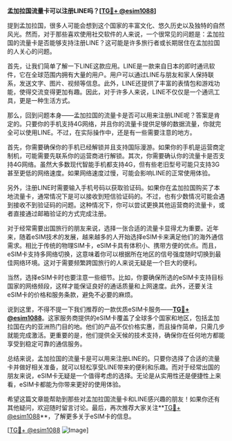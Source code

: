 **孟加拉国流量卡可以注册LINE吗？[[TG💪+ @esim1088](https://t.me/s/esim1088)]**

提到孟加拉国，很多人可能会想到这个国家的丰富文化、悠久历史以及独特的自然风光。然而，对于那些喜欢使用社交软件的人来说，一个很常见的问题是：孟加拉国的流量卡是否能够支持注册LINE？这可能是许多旅行者或长期居住在孟加拉国的人关心的问题。

首先，让我们简单了解一下LINE这款应用。LINE是一款来自日本的即时通讯软件，它在全球范围内拥有大量的用户。用户可以通过LINE与朋友和家人保持联系，发送文字、图片、视频等信息。此外，LINE还提供了丰富的表情包和游戏功能，使得交流变得更加有趣。因此，对于许多人来说，LINE不仅仅是一个通讯工具，更是一种生活方式。

那么，回到问题本身——孟加拉国的流量卡是否可以用来注册LINE呢？答案是肯定的。只要你的手机支持4G网络，并且你的流量卡提供足够的数据流量，你就完全可以使用LINE。不过，在实际操作中，还是有一些需要注意的地方。

首先，你需要确保你的手机已经解锁并且支持国际漫游。如果你的手机是运营商定制机，可能需要先联系你的运营商进行解锁。其次，你需要确认你的流量卡是否支持4G网络。虽然大多数现代智能手机都支持4G，但有些老旧型号可能只支持3G甚至更低的网络速度。如果网络速度过慢，可能会影响LINE的正常使用体验。

另外，注册LINE时需要输入手机号码以获取验证码。如果你在孟加拉国购买了本地流量卡，通常情况下是可以接收到短信验证码的。不过，也有少数情况可能会遇到接收不到验证码的问题。这种情况下，你可以尝试更换其他运营商的流量卡，或者直接通过邮箱验证的方式完成注册。

对于经常需要出国旅行的朋友来说，选择一张合适的流量卡显得尤为重要。近年来，随着eSIM技术的发展，越来越多的人开始选择eSIM卡来满足他们的海外通信需求。相比于传统的物理SIM卡，eSIM卡具有体积小、携带方便的优点。而且，eSIM卡支持多网络切换，这意味着你可以根据所在地区的信号强度随时切换到最佳网络环境。这对于需要频繁跨国旅行的人来说无疑是一个巨大的便利。

当然，选择eSIM卡时也要注意一些细节。比如，你要确保所选的eSIM卡支持目标国家的网络频段，这样才能保证良好的通话质量和上网速度。此外，还要关注eSIM卡的价格和服务条款，避免不必要的麻烦。

说到这里，不得不提一下我们推荐的一款优质eSIM卡服务——**[TG💪+ @esim1088](https://t.me/s/esim1088)**。这家服务商提供的eSIM卡覆盖了全球多个国家和地区，包括孟加拉国在内的亚洲热门目的地。他们的产品不仅价格实惠，而且操作简单，只需几步就能完成激活。更重要的是，他们提供全天候的技术支持，确保你在任何地方都能享受到稳定可靠的通信服务。

总结来说，孟加拉国的流量卡是可以用来注册LINE的。只要你选择了合适的流量卡并做好相关准备，就可以轻松享受LINE带来的便利和乐趣。而对于经常出国的朋友来说，eSIM卡无疑是一个值得考虑的选择。无论是从实用性还是便捷性上来看，eSIM卡都能为你带来更好的使用体验。

希望这篇文章能帮助到那些对孟加拉国流量卡和LINE感兴趣的朋友！如果你还有其他疑问，欢迎随时留言讨论。最后，再次推荐大家关注**[TG💪+ @esim1088](https://t.me/s/esim1088)**，了解更多关于eSIM卡的信息。

[[TG💪+ @esim1088](https://t.me/s/esim1088) ![Image](https://i.postimg.cc/4NQfJmqS/Snipaste-2025-05-13-00-14-12.png)]